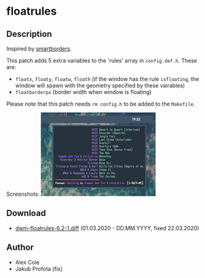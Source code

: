 floatrules
==========

Description
-----------
Inspired by [smartborders](../smartborders/).

This patch adds 5 extra variables to the 'rules' array in `config.def.h`. These are:
* `floatx`, `floaty`, `floatw`, `floath` (if the window has the rule `isfloating`, the window will spawn with the geometry specified by these vairables)
* `floatborderpx` (border width when window is floating)

Please note that this patch needs `rm config.h` to be added to the `Makefile`.

Screenshots:
![floatrules screenshot](floatrules.png)

Download
--------
* [dwm-floatrules-6.2-1.diff](dwm-floatrules-6.2-1.diff) (01.03.2020 - DD.MM.YYYY, fixed 22.03.2020)

Author
------
* Alex Cole
* Jakub Profota (fix)
